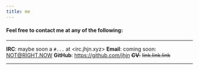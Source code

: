 ```yaml
---
title: me
---
```


#### Feel free to contact me at any of the following:

-----------     ------
**IRC**:        maybe soon a `#...` at <irc.jhjn.xyz>
**Email**:      coming soon: <NOT@RIGHT.NOW>
**GitHub**:     <https://github.com/jhjn>
~~**CV**:~~  	~~link.link.link~~
-----------     ------
